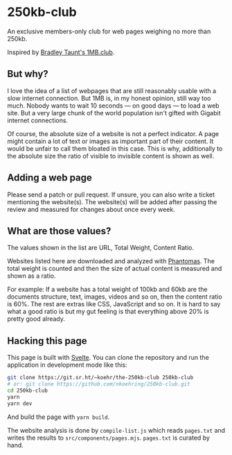 # 250kb-club

An exclusive members-only club for web pages weighing no more than 250kb.

Inspired by [Bradley Taunt's 1MB.club](https://1mb.club/).

## But why?

I love the idea of a list of webpages that are still reasonably usable with a slow internet connection. But 1MB is, in my honest opinion, still way too much. Nobody wants to wait 10 seconds — on good days — to load a web site. But a very large chunk of the world population isn't gifted with Gigabit internet connections.

Of course, the absolute size of a website is not a perfect indicator. A page might contain a lot of text or images as important part of their content. It would be unfair to call them bloated in this case. This is why, additionally to the absolute size the ratio of visible to invisible content is shown as well.

## Adding a web page

Please send a patch or pull request. If unsure, you can also write a ticket mentioning the website(s). The website(s) will be added after passing the review and measured for changes about once every week.

## What are those values?

The values shown in the list are URL, Total Weight, Content Ratio.

Websites listed here are downloaded and analyzed with
[Phantomas](https://github.com/macbre/phantomas).
The total weight is counted and then the size of actual content is measured
and shown as a ratio.

For example: If a website has a total weight of 100kb and 60kb are the
documents structure, text, images, videos and so on, then the content ratio
is 60%. The rest are extras like CSS, JavaScript and so on. It is hard to
say what a good ratio is but my gut feeling is that everything above 20% is
pretty good already.

## Hacking this page

This page is built with [Svelte](https://svelte.dev). You can clone the repository and run the application in development mode like this:

```sh
git clone https://git.sr.ht/~koehr/the-250kb-club 250kb-club
# or: git clone https://github.com/nkoehring/250kb-club.git
cd 250kb-club
yarn
yarn dev
```

And build the page with `yarn build`.

The website analysis is done by `compile-list.js` which reads `pages.txt` and
writes the results to `src/components/pages.mjs`. `pages.txt` is curated by hand.
